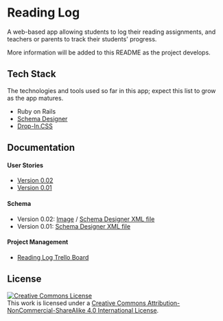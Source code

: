 # Reading Log
A web-based app allowing students to log their reading assignments, and teachers or parents to track their students' progress.

More information will be added to this README as the project develops.

## Tech Stack
The technologies and tools used so far in this app; expect this list to grow as the app matures.
* Ruby on Rails
* [Schema Designer](https://github.com/ondras/wwwsqldesigner)
* [Drop-In.CSS](https://github.com/webdevjeffus/drop-in-css)

## Documentation

#### User Stories
* [Version 0.02](https://github.com/webdevjeffus/reading-log/blob/master/documentation/user-stories_0-02.md)
* [Version 0.01](https://github.com/webdevjeffus/reading-log/blob/master/documentation/user-stories_0-01.md)

#### Schema
* Version 0.02: [Image](https://github.com/webdevjeffus/reading-log/blob/master/documentation/schema_0-02.png) / [Schema Designer XML file](https://github.com/webdevjeffus/reading-log/blob/master/documentation/schema_0-02.md)
* Version 0.01: [Schema Designer XML file](https://github.com/webdevjeffus/reading-log/blob/master/documentation/schema_0-01.md)

#### Project Management
* [Reading Log Trello Board](https://trello.com/b/XLrLbZCd/reading-log)

## License
<a rel="license" href="http://creativecommons.org/licenses/by-nc-sa/4.0/"><img alt="Creative Commons License" style="border-width:0" src="https://i.creativecommons.org/l/by-nc-sa/4.0/88x31.png" /></a><br />This work is licensed under a <a rel="license" href="http://creativecommons.org/licenses/by-nc-sa/4.0/">Creative Commons Attribution-NonCommercial-ShareAlike 4.0 International License</a>.

